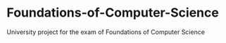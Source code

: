 # Foundations-of-Computer-Science
University project for the exam of Foundations of Computer Science
